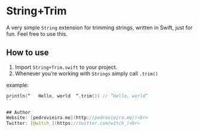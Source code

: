 String+Trim
===========

A very simple `String` extension for trimming strings, written in Swift, just for fun. Feel free to use this.

## How to use
1.  Import `String+Trim.swift` to your project.
2.  Whenever you’re working with `Strings` simply call `.trim()`

example:
```swift
println(“   Hello, world  “.trim()) // “Hello, world” 
``

## Author
Website: [pedrovieira.me](http://pedrovieira.me/)<br>
Twitter: [@w1tch_](https://twitter.com/w1tch_)<br>